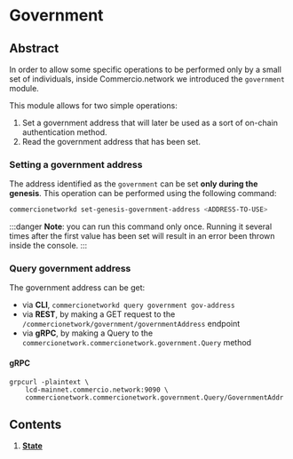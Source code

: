 <!--
order: 0
title: Government Overview
parent:
  title: "covernment"
-->

# Government 

## Abstract

In order to allow some specific operations to be performed only by a small set of individuals, 
inside Commercio.network we introduced the `government` module. 

This module allows for two simple operations: 

1. Set a government address that will later be used as a sort of on-chain authentication method. 
2. Read the government address that has been set. 

### Setting a government address 
The address identified as the `government` can be set **only during the genesis**.
This operation can be performed using the following command: 

```bash
commercionetworkd set-genesis-government-address <ADDRESS-TO-USE>
```

:::danger
**Note**: you can run this command only once.
Running it several times after the first value has been set will result in an error been thrown inside the console.
:::

### Query government address 

The government address can be get:

 - via **CLI**, `commercionetworkd query government gov-address`
 - via **REST**, by making a GET request to the `/commercionetwork/government/governmentAddress` endpoint 
 - via **gRPC**, by making a Query to the `commercionetwork.commercionetwork.government.Query` method

#### gRPC

```
grpcurl -plaintext \
    lcd-mainnet.commercio.network:9090 \
    commercionetwork.commercionetwork.government.Query/GovernmentAddr
```

## Contents

1. **[State](01_state.md)**
